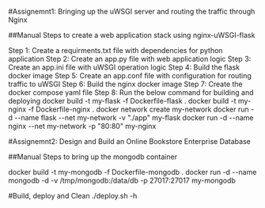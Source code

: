 #Assignemnt1: Bringing up the uWSGI server and routing the traffic through Nginx

##Manual Steps to create a web application stack using nginx-uWSGI-flask

Step 1: Create a requirments.txt file with dependencies for python application
Step 2: Create an app.py file with web application logic
Step 3: Create an app.ini file with uWSGI operation logic
Step 4: Build the flask docker image
Step 5: Create an app.conf file with configuration for routing traffic to uWSGI
Step 6: Build the nginx docker image
Step 7: Create the docker compose yaml file
Step 8: Run the below command for building and deploying
	docker build -t my-flask -f Dockerfile-flask .
	docker build -t my-nginx -f Dockerfile-nginx .
	docker network create my-network
	docker run -d --name flask --net my-network -v "./app" my-flask
	docker run -d --name nginx --net my-network -p "80:80" my-nginx


#Assignemnt2: Design and Build an Online Bookstore Enterprise Database

##Manual Steps to bring up the mongodb container

docker build -t my-mongodb -f Dockerfile-mongodb .
docker run -d --name mongodb  -d -v /tmp/mongodb:/data/db -p 27017:27017 my-mongodb


#Build, deploy and Clean
./deploy.sh -h


